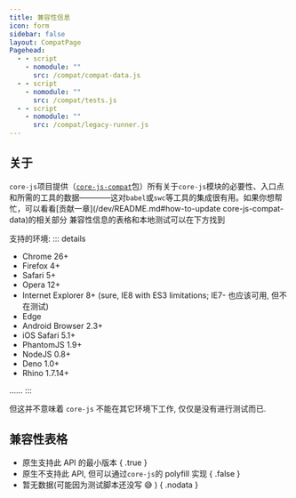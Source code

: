 ```yaml
---
title: 兼容性信息
icon: form
sidebar: false
layout: CompatPage
Pagehead:
  - - script
    - nomodule: ""
      src: /compat/compat-data.js
  - - script
    - nomodule: ""
      src: /compat/tests.js
  - - script
    - nomodule: ""
      src: /compat/legacy-runner.js
---
```


## 关于

`core-js`项目提供（[`core-js-compat`](/packages/core-js-compat)包）所有关于`core-js`模块的必要性、入口点和所需的工具的数据————这对`babel`或`swc`等工具的集成很有用。如果你想帮忙，可以看看[贡献一章](/dev/README.md#how-to-update core-js-compat-data)的相关部分
兼容性信息的表格和本地测试可以在下方找到

支持的环境:
::: details

- Chrome 26+
- Firefox 4+
- Safari 5+
- Opera 12+
- Internet Explorer 8+ (sure, IE8 with ES3 limitations; IE7- 也应该可用, 但不在测试)
- Edge
- Android Browser 2.3+
- iOS Safari 5.1+
- PhantomJS 1.9+
- NodeJS 0.8+
- Deno 1.0+
- Rhino 1.7.14+

……
:::

但这并不意味着 `core-js` 不能在其它环境下工作, 仅仅是没有进行测试而已.

## 兼容性表格

- 原生支持此 API 的最小版本 { .true }
- 原生不支持此 API, 但可以通过`core-js`的 polyfill 实现 { .false }
- 暂无数据(可能因为测试脚本还没写 :sweat_smile: ) { .nodata }
